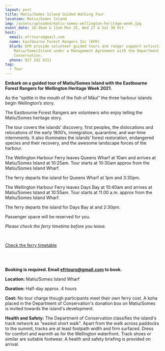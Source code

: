 ```yaml
---
layout: post
title: Matiu/Somes Island Guided Walking Tour
location: Matiu/Somes Island
img: /assets/uploaded/matiu-somes-wellington-heritage-week.jpg
event_date: 10:30am & 11am Mon 25, Wed 27 & Sat 30 Oct
host:
  email: efrtours@gmail.com
  name: Eastbourne Forest Rangers Inc (EFR)
  blurb: EFR provide volunteer guided tours and ranger support activities on
    Matiu/SomesIsland under a Management Agreement with the Department of
    Conservation.
  phone: 027 242 9211
tag:
  - Tour
---
```

**Embark on a guided tour of Matiu/Somes Island with the Eastbourne Forest Rangers for Wellington Heritage Week 2021.**

As the “spittle in the mouth of the fish of Māui” the three harbour islands begin Wellington’s story.

The Eastbourne Forest Rangers are volunteers who enjoy telling the Matiu/Somes heritage story.

The tour covers the islands’ discovery, first peoples, the dislocations and relocations of the early 1800’s, immigration, quarantine, and war-time internments. It also illuminates the islands’ forest restoration, endangered species and their recovery, and the awesome landscape forces of the harbour.

The Wellington Harbour Ferry leaves Queens Wharf at 10am and arrives at Matiu/Somes Island at 10:25am. Tour starts at 10:30am approx from the Matiu/Somes Island Wharf.

The ferry departs the island for Queens Wharf at 1pm and 3:30pm.

The Wellington Harbour Ferry leaves Days Bay at 10:40am and arrives at Matiu/Somes Island at 10:55am. Tour starts at 11.00 a.m. approx from the Matiu/Somes Island Wharf.

The ferry departs the island for Days Bay at and 2:30pm. 

Passenger space will be reserved for you.

*Please check the ferry timetime before you leave.* 

<br>

<a href="https://www.metlink.org.nz/service/WHF/timetable" class="button">Check the ferry timetable</a>

<br>

<br>

**Booking is required. Email [efrtours@gmail.com](mailto:efrtours@gmail.com) to book.**

**Location:** Matiu/Somes Island Wharf

**Duration:** Half-day approx. 4 hours

**Cost:** No tour charge though participants meet their own ferry cost. A koha placed in the Department of Conservation's donation box on Matiu/Somes is invited towards the island's development.

**Health and Safety:** The Department of Conservation classifies the island's track network as "easiest short walk". Apart from the walk across paddocks to the summit, tracks are at least footpath width and firm surfaced. Dress for comfort and warmth as for the Wellington waterfront. Track shoes or similar are suitable footwear. A health and safety briefing is provided on arrival.